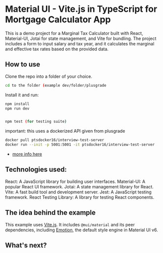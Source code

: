 # Material UI - Vite.js in TypeScript for Mortgage Calculator App

This is a demo project for a Marginal Tax Calculator built with React, Material-UI, Jotai for state management, and Vite for bundling. The project includes a form to input salary and tax year, and it calculates the marginal and effective tax rates based on the provided data.

## How to use

Clone the repo into a folder of your choice.

<!-- #default-branch-switch -->

```bash
cd to the folder (example dev/folder/plusgrade
```

Install it and run:

```bash
npm install
npm run dev


npm test (for testing suite)
```

important: this uses a dockerized API given from plusgrade

```bash
docker pull ptsdocker16/interview-test-server
docker run --init -p 5001:5001 -it ptsdocker16/interview-test-server
```

 - [more info here](https://github.com/points/interview-test-server)

## Technologies used:

React: A JavaScript library for building user interfaces.
Material-UI: A popular React UI framework.
Jotai: A state management library for React.
Vite: A fast build tool and development server.
Jest: A JavaScript testing framework.
React Testing Library: A library for testing React components.

## The idea behind the example

This example uses [Vite.js](https://github.com/vitejs/vite).
It includes `@mui/material` and its peer dependencies, including [Emotion](https://emotion.sh/docs/introduction), the default style engine in Material UI v6.

## What's next?

<!-- #default-branch-switch -->
